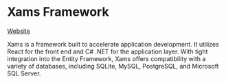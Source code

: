 # Xams Framework

[Website](https://xams.io/)

Xams is a framework built to accelerate application development. It utilizes React for the front end and C# .NET for the application layer. With tight integration into the Entity Framework, Xams offers compatibility with a variety of databases, including SQLite, MySQL, PostgreSQL, and Microsoft SQL Server.
